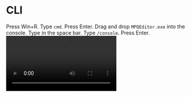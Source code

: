 # CLI

<procedure>
<step>Press <shortcut>Win+R</shortcut>.</step>
<step>Type <code>cmd</code>.</step>
<step>Press <shortcut>Enter</shortcut>.</step>
<step>Drag and drop <code>MPQEditor.exe</code> into the console.</step>
<step>Type in the space bar.</step>
<step>Type <code>/console</code>.</step>
<step>Press <shortcut>Enter</shortcut>.</step>
</procedure>

<video src="../resources/cli.mp4"/>